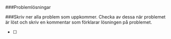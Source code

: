 ###Problemlösningar

###Skriv ner alla problem som uppkommer. Checka av dessa när problemet är löst och skriv en kommentar som förklarar lösningen på problemet.



- [ ]

